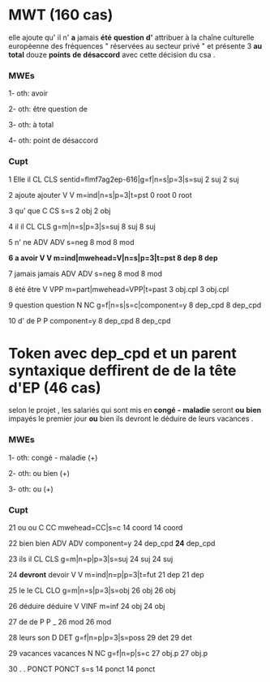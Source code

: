 # MWT (160 cas)
elle ajoute qu' il n' **a** jamais  **été**  **question**  **d'** attribuer à la chaîne culturelle européenne des fréquences " réservées au secteur privé " et présente 3 **au** **total** douze **points** **de** **désaccord** avec cette décision du csa .

### MWEs
1- oth: avoir

2- oth: être question de

3- oth: à total

4- oth: point de désaccord


### Cupt
1	Elle	il	CL	CLS	sentid=flmf7ag2ep-616|g=f|n=s|p=3|s=suj	2	suj	2	suj

2	ajoute	ajouter	V	V	m=ind|n=s|p=3|t=pst	0	root	0	root

3	qu'	que	C	CS	s=s	2	obj	2	obj

4	il	il	CL	CLS	g=m|n=s|p=3|s=suj	8	suj	8	suj

5	n'	ne	ADV	ADV	s=neg	8	mod	8	mod

**6	a	avoir	V	V	m=ind|mwehead=V|n=s|p=3|t=pst	8	dep	8	dep**

7	jamais	jamais	ADV	ADV	s=neg	8	mod	8	mod

8	été	être	V	VPP	m=part|mwehead=VPP|t=past	3	obj.cpl	3	obj.cpl

9	question	question	N	NC	g=f|n=s|s=c|component=y	8	dep_cpd	8	dep_cpd

10	d'	de	P	P	component=y	8	dep_cpd	8	dep_cpd

# Token avec dep_cpd et un parent syntaxique deffirent de de la tête d'EP (46 cas)
selon le projet , les salariés qui sont mis en **congé** **-** **maladie** seront **ou** **bien** impayés le premier jour **ou** bien ils devront le déduire de leurs vacances .
### MWEs

1- oth: congé - maladie (+)

2- oth: ou bien (+)

3- oth: ou (+)

### Cupt

21	ou	ou	C	CC	mwehead=CC|s=c	14	coord	14	coord

22	bien	bien	ADV	ADV	component=y	24	dep_cpd	**24**	dep_cpd

23	ils	il	CL	CLS	g=m|n=p|p=3|s=suj	24	suj	24	suj

24	**devront**	devoir	V	V	m=ind|n=p|p=3|t=fut	21	dep	21	dep

25	le	le	CL	CLO	g=m|n=s|p=3|s=obj	26	obj	26	obj

26	déduire	déduire	V	VINF	m=inf	24	obj	24	obj

27	de	de	P	P	_	26	mod	26	mod

28	leurs	son	D	DET	g=f|n=p|p=3|s=poss	29	det	29	det

29	vacances	vacances	N	NC	g=f|n=p|s=c	27	obj.p	27	obj.p

30	.	.	PONCT	PONCT	s=s	14	ponct	14	ponct
